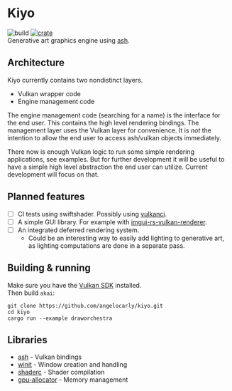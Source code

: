 # Kiyo
![build](https://github.com/angelocarly/akai/actions/workflows/rust.yml/badge.svg)
[![crate](https://img.shields.io/crates/v/kiyo)](https://crates.io/crates/kiyo/)  
Generative art graphics engine using [ash](https://github.com/ash-rs/ash).

## Architecture

Kiyo currently contains two nondistinct layers.
- Vulkan wrapper code
- Engine management code

The engine management code (searching for a name) is the interface for the end user. This contains the high level
rendering bindings. The management layer uses the Vulkan layer for convenience. It is *not* the intention to allow the
end user to access ash/vulkan objects immediately.

There now is enough Vulkan logic to run some simple rendering applications, see examples. But for further development
it will be useful to have a simple high level abstraction the end user can utilize. Current development will focus on
that.

## Planned features

- [ ] CI tests using swiftshader. Possibly using [vulkanci](https://github.com/marketplace/actions/vulkanci).
- [ ] A simple GUI library. For example with [imgui-rs-vulkan-renderer](https://github.com/adrien-ben/imgui-rs-vulkan-renderer).
- [ ] An integrated deferred rendering system.
  - Could be an interesting way to easily add lighting to generative art, as lighting computations are done in a separate pass.

## Building & running

Make sure you have the [Vulkan SDK](https://vulkan.lunarg.com) installed.  
Then build `akai`:
```
git clone https://github.com/angelocarly/kiyo.git
cd kiyo
cargo run --example draworchestra
```

## Libraries
- [ash](https://github.com/ash-rs/ash) - Vulkan bindings
- [winit](https://github.com/rust-windowing/winit) - Window creation and handling
- [shaderc](https://github.com/google/shaderc-rs) - Shader compilation
- [gpu-allocator](https://github.com/Traverse-Research/gpu-allocator?tab=readme-ov-file) - Memory management
